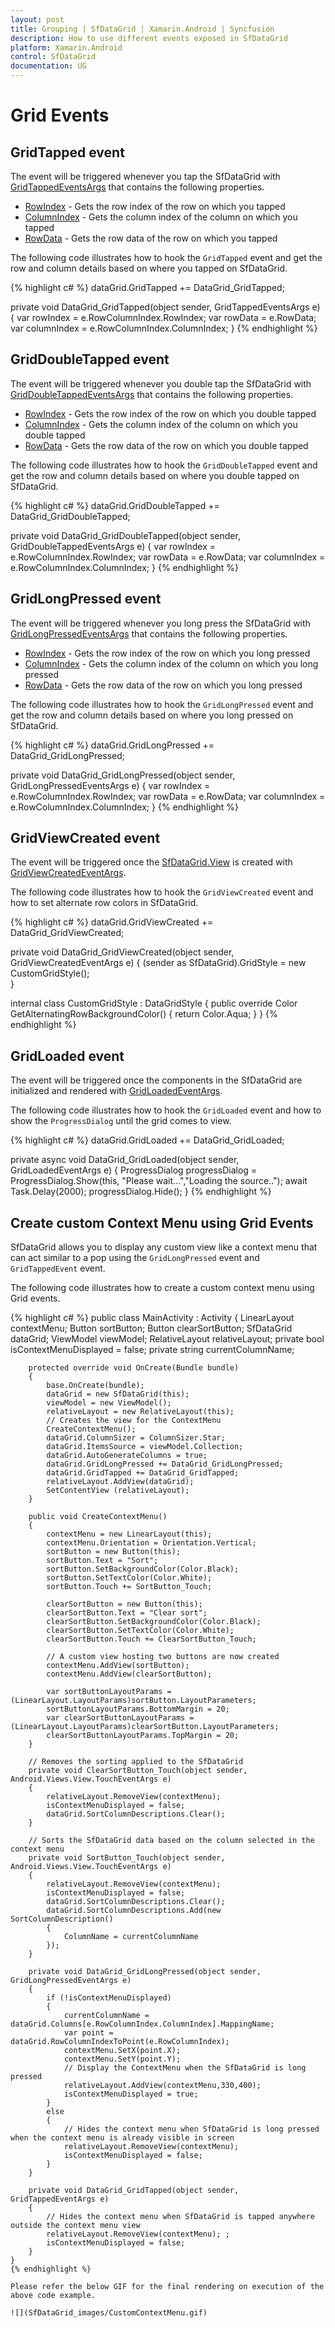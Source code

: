 ```yaml
---
layout: post
title: Grouping | SfDataGrid | Xamarin.Android | Syncfusion
description: How to use different events exposed in SfDataGrid
platform: Xamarin.Android
control: SfDataGrid
documentation: UG
---
```


# Grid Events

## GridTapped event

The event will be triggered whenever you tap the SfDataGrid with [GridTappedEventsArgs](https://help.syncfusion.com/cr/cref_files/xamarin-android/sfdatagrid/Syncfusion.SfDataGrid.Android~Syncfusion.SfDataGrid.GridTappedEventsArgs.html) that contains the following properties.

* [RowIndex](https://help.syncfusion.com/cr/cref_files/xamarin-android/sfdatagrid/Syncfusion.SfDataGrid.Android~Syncfusion.SfDataGrid.GridTappedEventsArgs~RowColumnIndex.html) - Gets the row index of the row on which you tapped
* [ColumnIndex](https://help.syncfusion.com/cr/cref_files/xamarin-android/sfdatagrid/Syncfusion.SfDataGrid.Android~Syncfusion.SfDataGrid.GridTappedEventsArgs~RowColumnIndex.html) - Gets the column index of the column on which you tapped
* [RowData](https://help.syncfusion.com/cr/cref_files/xamarin-android/sfdatagrid/Syncfusion.SfDataGrid.Android~Syncfusion.SfDataGrid.GridTappedEventsArgs~RowData.html) - Gets the row data of the row on which you tapped

The following code illustrates how to hook the `GridTapped` event and get the row and column details based on where you tapped on SfDataGrid.

{% highlight c# %}
dataGrid.GridTapped += DataGrid_GridTapped;

private void DataGrid_GridTapped(object sender, GridTappedEventsArgs e)
{
    var rowIndex = e.RowColumnIndex.RowIndex;
    var rowData = e.RowData;
    var columnIndex = e.RowColumnIndex.ColumnIndex;
}
{% endhighlight %}

## GridDoubleTapped event

The event will be triggered whenever you double tap the SfDataGrid with [GridDoubleTappedEventsArgs](https://help.syncfusion.com/cr/cref_files/xamarin-android/sfdatagrid/Syncfusion.SfDataGrid.Android~Syncfusion.SfDataGrid.GridDoubleTappedEventsArgs.html) that contains the following properties. 

* [RowIndex](https://help.syncfusion.com/cr/cref_files/xamarin-android/sfdatagrid/Syncfusion.SfDataGrid.Android~Syncfusion.SfDataGrid.GridDoubleTappedEventsArgs~RowColumnIndex.html) - Gets the row index of the row on which you double tapped
* [ColumnIndex](https://help.syncfusion.com/cr/cref_files/xamarin-android/sfdatagrid/Syncfusion.SfDataGrid.Android~Syncfusion.SfDataGrid.GridDoubleTappedEventsArgs~RowColumnIndex.html) - Gets the column index of the column on which you double tapped
* [RowData](https://help.syncfusion.com/cr/cref_files/xamarin-android/sfdatagrid/Syncfusion.SfDataGrid.Android~Syncfusion.SfDataGrid.GridDoubleTappedEventsArgs~RowData.html) - Gets the row data of the row on which you double tapped

The following code illustrates how to hook the `GridDoubleTapped` event and get the row and column details based on where you double tapped on SfDataGrid.

{% highlight c# %}
dataGrid.GridDoubleTapped += DataGrid_GridDoubleTapped;

private void DataGrid_GridDoubleTapped(object sender, GridDoubleTappedEventsArgs e)
{
    var rowIndex = e.RowColumnIndex.RowIndex;
    var rowData = e.RowData;
    var columnIndex = e.RowColumnIndex.ColumnIndex;
}
{% endhighlight %}

## GridLongPressed event

The event will be triggered whenever you long press the SfDataGrid with [GridLongPressedEventsArgs](https://help.syncfusion.com/cr/cref_files/xamarin-android/sfdatagrid/Syncfusion.SfDataGrid.Android~Syncfusion.SfDataGrid.GridLongPressedEventsArgs.html) that contains the following properties.

* [RowIndex](https://help.syncfusion.com/cr/cref_files/xamarin-android/sfdatagrid/Syncfusion.SfDataGrid.Android~Syncfusion.SfDataGrid.GridLongPressedEventsArgs~RowColumnIndex.html) - Gets the row index of the row on which you long pressed
* [ColumnIndex](https://help.syncfusion.com/cr/cref_files/xamarin-android/sfdatagrid/Syncfusion.SfDataGrid.Android~Syncfusion.SfDataGrid.GridLongPressedEventsArgs~RowColumnIndex.html) - Gets the column index of the column on which you long pressed
* [RowData](https://help.syncfusion.com/cr/cref_files/xamarin-android/sfdatagrid/Syncfusion.SfDataGrid.Android~Syncfusion.SfDataGrid.GridLongPressedEventsArgs~RowData.html) - Gets the row data of the row on which you long pressed

The following code illustrates how to hook the `GridLongPressed` event and get the row and column details based on where you long pressed on SfDataGrid. 

{% highlight c# %}
dataGrid.GridLongPressed += DataGrid_GridLongPressed;

private void DataGrid_GridLongPressed(object sender, GridLongPressedEventsArgs e)
{
    var rowIndex = e.RowColumnIndex.RowIndex;
    var rowData = e.RowData;
    var columnIndex = e.RowColumnIndex.ColumnIndex;
}
{% endhighlight %}

## GridViewCreated event

The event will be triggered once the [SfDataGrid.View](https://help.syncfusion.com/cr/cref_files/xamarin-android/sfdatagrid/Syncfusion.SfDataGrid.Android~Syncfusion.SfDataGrid.SfDataGrid~View.html) is created with [GridViewCreatedEventArgs](https://help.syncfusion.com/cr/cref_files/xamarin-android/sfdatagrid/Syncfusion.SfDataGrid.Android~Syncfusion.SfDataGrid.GridViewCreatedEventArgs.html).

The following code illustrates how to hook the `GridViewCreated` event and how to set alternate row colors in SfDataGrid.

{% highlight c# %}
dataGrid.GridViewCreated += DataGrid_GridViewCreated;

private void DataGrid_GridViewCreated(object sender, GridViewCreatedEventArgs e)
{
    (sender as SfDataGrid).GridStyle = new CustomGridStyle();    
}

internal class CustomGridStyle : DataGridStyle
{
    public override Color GetAlternatingRowBackgroundColor()
    {
        return Color.Aqua;
    }
}
{% endhighlight %}

## GridLoaded event

The event will be triggered once the components in the SfDataGrid are initialized and rendered with [GridLoadedEventArgs](https://help.syncfusion.com/cr/cref_files/xamarin-android/sfdatagrid/Syncfusion.SfDataGrid.Android~Syncfusion.SfDataGrid.GridLoadedEventArgs.html).

The following code illustrates how to hook the `GridLoaded` event and how to show the `ProgressDialog` until the grid comes to view.

{% highlight c# %}
dataGrid.GridLoaded += DataGrid_GridLoaded;

private async void DataGrid_GridLoaded(object sender, GridLoadedEventArgs e)
{
    ProgressDialog progressDialog = ProgressDialog.Show(this, "Please wait...","Loading the source..");
    await Task.Delay(2000);
    progressDialog.Hide();
}
{% endhighlight %}

## Create custom Context Menu using Grid Events

SfDataGrid allows you to display any custom view like a context menu that can act similar to a pop using the `GridLongPressed` event and `GridTappedEvent` event.

The following code illustrates how to create a custom context menu using Grid events.

{% highlight c# %}
 public class MainActivity : Activity
    {
        LinearLayout contextMenu;
        Button sortButton;
        Button clearSortButton;
        SfDataGrid dataGrid;
        ViewModel viewModel;
        RelativeLayout relativeLayout;
        private bool isContextMenuDisplayed = false;
        private string currentColumnName;
        
        protected override void OnCreate(Bundle bundle)
        {
            base.OnCreate(bundle);
            dataGrid = new SfDataGrid(this);
            viewModel = new ViewModel();
            relativeLayout = new RelativeLayout(this);
            // Creates the view for the ContextMenu
            CreateContextMenu();
            dataGrid.ColumnSizer = ColumnSizer.Star;
            dataGrid.ItemsSource = viewModel.Collection;
            dataGrid.AutoGenerateColumns = true;
            dataGrid.GridLongPressed += DataGrid_GridLongPressed;
            dataGrid.GridTapped += DataGrid_GridTapped;
            relativeLayout.AddView(dataGrid);               
            SetContentView (relativeLayout);
        }

        public void CreateContextMenu()
        {
            contextMenu = new LinearLayout(this);
            contextMenu.Orientation = Orientation.Vertical;
            sortButton = new Button(this);
            sortButton.Text = "Sort";
            sortButton.SetBackgroundColor(Color.Black);
            sortButton.SetTextColor(Color.White);
            sortButton.Touch += SortButton_Touch;

            clearSortButton = new Button(this);
            clearSortButton.Text = "Clear sort";
            clearSortButton.SetBackgroundColor(Color.Black);
            clearSortButton.SetTextColor(Color.White);
            clearSortButton.Touch += ClearSortButton_Touch;

            // A custom view hosting two buttons are now created
            contextMenu.AddView(sortButton);
            contextMenu.AddView(clearSortButton);

            var sortButtonLayoutParams = (LinearLayout.LayoutParams)sortButton.LayoutParameters;
            sortButtonLayoutParams.BottomMargin = 20;
            var clearSortButtonLayoutParams = (LinearLayout.LayoutParams)clearSortButton.LayoutParameters;
            clearSortButtonLayoutParams.TopMargin = 20;
        }

        // Removes the sorting applied to the SfDataGrid
        private void ClearSortButton_Touch(object sender, Android.Views.View.TouchEventArgs e)
        {
            relativeLayout.RemoveView(contextMenu);
            isContextMenuDisplayed = false;
            dataGrid.SortColumnDescriptions.Clear();
        }
        
        // Sorts the SfDataGrid data based on the column selected in the context menu
        private void SortButton_Touch(object sender, Android.Views.View.TouchEventArgs e)
        {
            relativeLayout.RemoveView(contextMenu);
            isContextMenuDisplayed = false;
            dataGrid.SortColumnDescriptions.Clear();
            dataGrid.SortColumnDescriptions.Add(new SortColumnDescription()
            {
                ColumnName = currentColumnName
            });
        }

        private void DataGrid_GridLongPressed(object sender, GridLongPressedEventArgs e)
        {
            if (!isContextMenuDisplayed)
            {
                currentColumnName = dataGrid.Columns[e.RowColumnIndex.ColumnIndex].MappingName;
                var point = dataGrid.RowColumnIndexToPoint(e.RowColumnIndex);
                contextMenu.SetX(point.X);
                contextMenu.SetY(point.Y);
                // Display the ContextMenu when the SfDataGrid is long pressed
                relativeLayout.AddView(contextMenu,330,400);
                isContextMenuDisplayed = true;
            }
            else
            {
                // Hides the context menu when SfDataGrid is long pressed when the context menu is already visible in screen
                relativeLayout.RemoveView(contextMenu);
                isContextMenuDisplayed = false;
            }
        }

        private void DataGrid_GridTapped(object sender, GridTappedEventArgs e)
        {
            // Hides the context menu when SfDataGrid is tapped anywhere outside the context menu view
            relativeLayout.RemoveView(contextMenu); ;
            isContextMenuDisplayed = false;
        }
    }
    {% endhighlight %}

    Please refer the below GIF for the final rendering on execution of the above code example.

    ![](SfDataGrid_images/CustomContextMenu.gif)

